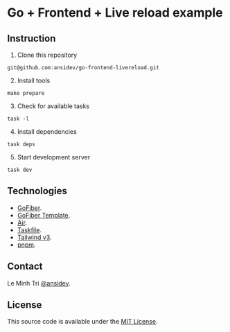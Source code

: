 # Go + Frontend + Live reload example

## Instruction

1. Clone this repository

```
git@github.com:ansidev/go-frontend-livereload.git
```

2. Install tools

```
make prepare
```

3. Check for available tasks

```
task -l
```

4. Install dependencies

```
task deps
```

5. Start development server

```
task dev
```

## Technologies

- [GoFiber](https://gofiber.io/).
- [GoFiber Template](https://docs.gofiber.io/guide/templates).
- [Air](https://github.com/cosmtrek/air).
- [Taskfile](https://taskfile.dev/).
- [Tailwind v3](https://tailwindcss.com/).
- [pnpm](https://pnpm.io/).

## Contact

Le Minh Tri [@ansidev](https://ansidev.xyz/about).

## License

This source code is available under the [MIT License](/LICENSE).
